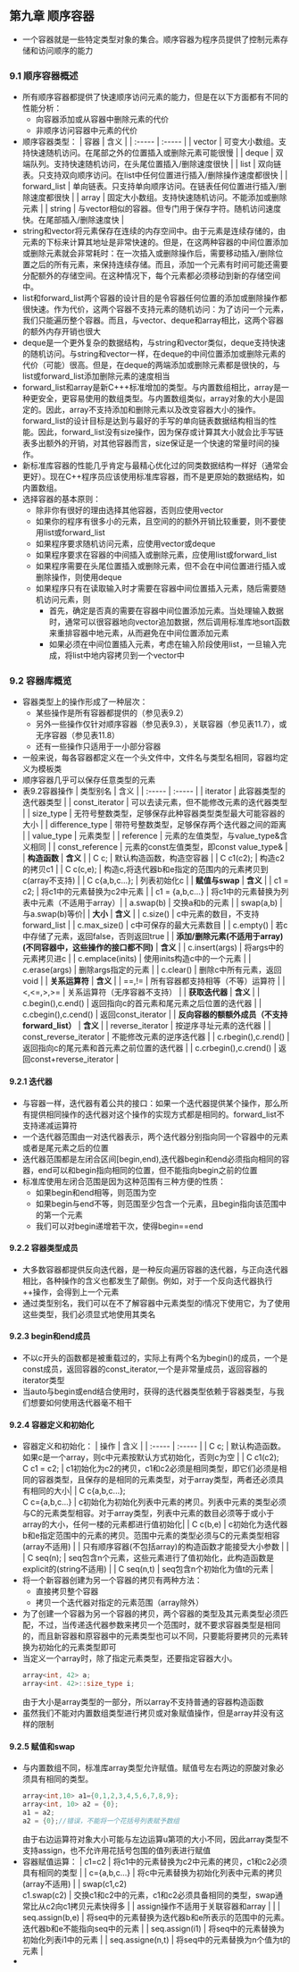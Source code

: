 ## 第九章 顺序容器
  + 一个容器就是一些特定类型对象的集合。顺序容器为程序员提供了控制元素存储和访问顺序的能力
### 9.1 顺序容器概述
  + 所有顺序容器都提供了快速顺序访问元素的能力，但是在以下方面都有不同的性能分析：
    + 向容器添加或从容器中删除元素的代价
    + 非顺序访问容器中元素的代价
  + 顺序容器类型：
    | 容器 | 含义 |
    | :----- | :----- |
    | vector | 可变大小数组。支持快速随机访问。在尾部之外的位置插入或删除元素可能很慢 | 
    | deque | 双端队列。支持快速随机访问，在头尾位置插入/删除速度很快 |
    | list | 双向链表。只支持双向顺序访问。在list中任何位置进行插入/删除操作速度都很快 |
    | forward_list | 单向链表。只支持单向顺序访问。在链表任何位置进行插入/删除速度都很快 |
    | array | 固定大小数组。支持快速随机访问。不能添加或删除元素 | 
    | string | 与vector相似的容器。但专门用于保存字符。随机访问速度快。在尾部插入/删除速度快 |
  + string和vector将元素保存在连续的内存空间中。由于元素是连续存储的，由元素的下标来计算其地址是非常快速的。但是，在这两种容器的中间位置添加或删除元素就会非常耗时：在一次插入或删除操作后，需要移动插入/删除位置之后的所有元素，来保持连续存储。而且，添加一个元素有时间可能还需要分配额外的存储空间。在这种情况下，每个元素都必须移动到新的存储空间中。
  + list和forward_list两个容器的设计目的是令容器任何位置的添加或删除操作都很快速。作为代价，这两个容器不支持元素的随机访问：为了访问一个元素，我们只能遍历整个容器。而且，与vector、deque和array相比，这两个容器的额外内存开销也很大
  + deque是一个更外复杂的数据结构，与string和vector类似，deque支持快速的随机访问。与string和vector一样，在deque的中间位置添加或删除元素的代价（可能）很高。但是，在deque的两端添加或删除元素都是很快的，与list或forward_list添加删除元素的速度相当
  + forward_list和array是新C+++标准增加的类型。与内置数组相比，array是一种更安全，更容易使用的数组类型。与内置数组类似，array对象的大小是固定的。因此，array不支持添加和删除元素以及改变容器大小的操作。forward_list的设计目标是达到与最好的手写的单向链表数据结构相当的性能。因此，forward_list没有size操作，因为保存或计算其大小就会比手写链表多出额外的开销，对其他容器而言，size保证是一个快速的常量时间的操作。
  + 新标准库容器的性能几乎肯定与最精心优化过的同类数据结构一样好（通常会更好）。现在C++程序员应该使用标准库容器，而不是更原始的数据结构，如内置数组。
  + 选择容器的基本原则：
    + 除非你有很好的理由选择其他容器，否则应使用vector
    + 如果你的程序有很多小的元素，且空间的的额外开销比较重要，则不要使用list或forward_list
    + 如果程序要求随机访问元素，应使用vector或deque
    + 如果程序要求在容器的中间插入或删除元素，应使用list或forward_list
    + 如果程序需要在头尾位置插入或删除元素，但不会在中间位置进行插入或删除操作，则使用deque
    + 如果程序只有在读取输入时才需要在容器中间位置插入元素，随后需要随机访问元素，则
      + 首先，确定是否真的需要在容器中间位置添加元素。当处理输入数据时，通常可以很容器地向vector追加数据，然后调用标准库地sort函数来重排容器中地元素，从而避免在中间位置添加元素
      + 如果必须在中间位置插入元素，考虑在输入阶段使用list，一旦输入完成，将list中地内容拷贝到一个vector中

### 9.2 容器库概览
  + 容器类型上的操作形成了一种层次：
    + 某些操作是所有容器都提供的（参见表9.2）
    + 另外一些操作仅针对顺序容器（参见表9.3），关联容器（参见表11.7），或无序容器（参见表11.8）
    + 还有一些操作只适用于一小部分容器
  + 一般来说，每各容器都定义在一个头文件中，文件名与类型名相同，容器均定义为模板类
  + 顺序容器几乎可以保存任意类型的元素
  + 表9.2容器操作
    | 类型别名 | 含义 |
    | :----- | :----- |
    | iterator | 此容器类型的迭代器类型 |
    | const_iterator | 可以去读元素，但不能修改元素的迭代器类型 |
    | size_type | 无符号整数类型，足够保存此种容器类型类型最大可能容器的大小 | 
    | difference_type | 带符号整数类型，足够保存两个迭代器之间的距离 | 
    | value_type | 元素类型 |
    | reference | 元素的左值类型，与value_type&含义相同 |
    | const_reference | 元素的const左值类型，即const value_type& |
    | **构造函数** | **含义** |
    | C c; | 默认构造函数，构造空容器 | 
    | C c1(c2); | 构造c2的拷贝c1 |
    | C c(c,e); | 构造c,将迭代器b和e指定的范围内的元素拷贝到c(array不支持) |
    | C c{a,b,c...}; | 列表初始化c |
    | **赋值与swap** | **含义** |
    | c1 = c2; | 将c1中的元素替换为c2中元素 |
    | c1 = {a,b,c...} | 将c1中的元素替换为列表中元素（不适用于array）|
    | a.swap(b) | 交换a和b的元素 |
    | swap(a,b) | 与a.swap(b)等价| 
    | **大小** | **含义** |
    | c.size() | c中元素的数目，不支持forward_list | 
    | c.max_size() | c中可保存的最大元素数目 |
    | c.empty() | 若c中存储了元素，返回false，否则返回true |
    | **添加/删除元素(不适用于array)(不同容器中，这些操作的接口都不同)** | **含义** |
    | c.insert(args) | 将args中的元素拷贝进c |
    | c.emplace(inits) | 使用inits构造c中的一个元素 |
    | c.erase(args) | 删除args指定的元素 |
    | c.clear() | 删除c中所有元素，返回void |
    | **关系运算符** | **含义** |
    | ==,!= | 所有容器都支持相等（不等）运算符 |
    | <,<=,>,>= | 关系运算符（无序容器不支持） |
    | **获取迭代器** | **含义** |
    | c.begin(),c.end() | 返回指向c的首元素和尾元素之后位置的迭代器 |
    | c.cbegin(),c.cend() | 返回const_iterator |
    | **反向容器的额额外成员（不支持forward_list）** | **含义** |
    | reverse_iterator | 按逆序寻址元素的迭代器 |
    | const_reverse_iterator | 不能修改元素的逆序迭代器 |
    | c.rbegin(),c.rend() | 返回指向c的尾元素和首元素之前位置的迭代器 |
    | c.crbegin(),c.crend() | 返回const+reverse_iterator |
    
#### 9.2.1 迭代器
  + 与容器一样，迭代器有着公共的接口：如果一个迭代器提供某个操作，那么所有提供相同操作的迭代器对这个操作的实现方式都是相同的。forward_list不支持递减运算符
  + 一个迭代器范围由一对迭代器表示，两个迭代器分别指向同一个容器中的元素或者是尾元素之后的位置
  + 迭代器范围都是左闭合区间\[begin,end),迭代器begin和end必须指向相同的容器，end可以和begin指向相同的位置，但不能指向begin之前的位置
  + 标准库使用左闭合范围是因为这种范围有三种方便的性质：
    + 如果begin和end相等，则范围为空
    + 如果begin与end不等，则范围至少包含一个元素，且begin指向该范围中的第一个元素
    + 我们可以对begin递增若干次，使得begin==end
  
#### 9.2.2 容器类型成员
  + 大多数容器都提供反向迭代器，是一种反向遍历容器的迭代器，与正向迭代器相比，各种操作的含义也都发生了颠倒。例如，对于一个反向迭代器执行++操作，会得到上一个元素
  + 通过类型别名，我们可以在不了解容器中元素类型的i情况下使用它，为了使用这些类型，我们必须显式地使用其类名

#### 9.2.3 begin和end成员
  + 不以c开头的函数都是被重载过的，实际上有两个名为begin()的成员，一个是const成员，返回容器的const_iterator,一个是非常量成员，返回容器的iterator类型
  + 当auto与begin或end结合使用时，获得的迭代器类型依赖于容器类型，与我们想要如何使用迭代器毫不相干

#### 9.2.4 容器定义和初始化
  + 容器定义和初始化：
    | 操作 | 含义 |
    | :----- | :----- |
    | C c; | 默认构造函数。如果c是一个array，则c中元素按默认方式初始化，否则c为空 |
    | C c1(c2);<br>C c1 = c2; | c1初始化为c2的拷贝，c1和c2必须是相同类型，即它们必须是相同的容器类型，且保存的是相同的元素类型，对于array类型，两者还必须具有相同的大小|
    | C c{a,b,c...};<br>C c={a,b,c...} | c初始化为初始化列表中元素的拷贝。列表中元素的类型必须与C的元素类型相容。对于array类型，列表中元素的数目必须等于或小于array的大小，任何一楼的元素都进行值初始化|
    | C c(b,e) | c初始化为迭代器b和e指定范围中的元素的拷贝。范围中元素的类型必须与C的元素类型相容(array不适用) |
    | 只有顺序容器(不包括array)的构造函数才能接受大小参数 | |
    | C seq(n); | seq包含n个元素，这些元素进行了值初始化，此构造函数是explicit的(string不适用) |
    | C seq(n,t) | seq包含n个初始化为值t的元素 |
  + 将一个新容器创建为另一个容器的拷贝有两种方法：
    + 直接拷贝整个容器
    + 拷贝一个迭代器对指定的元素范围（array除外）
  + 为了创建一个容器为另一个容器的拷贝，两个容器的类型及其元素类型必须匹配，不过，当传递迭代器参数来拷贝一个范围时，就不要求容器类型是相同的，而且新容器和原容器中的元素类型也可以不同，只要能将要拷贝的元素转换为初始化的元素类型即可
  + 当定义一个array时，除了指定元素类型，还要指定容器大小。
    ```cpp
    array<int, 42> a;
    array<int. 42>::size_type i;
    ```
    由于大小是array类型的一部分，所以array不支持普通的容器构造函数
  + 虽然我们不能对内置数组类型进行拷贝或对象赋值操作，但是array并没有这样的限制

#### 9.2.5 赋值和swap
  + 与内置数组不同，标准库array类型允许赋值。赋值号左右两边的原酸对象必须具有相同的类型。
    ```cpp
    array<int,10> a1={0,1,2,3,4,5,6,7,8,9};
    array<int, 10> a2 = {0};
    a1 = a2;
    a2 = {0};//错误，不能将一个花括号列表赋予数组
    ```
    由于右边运算符对象大小可能与左边运算u第项的大小不同，因此array类型不支持assign，也不允许用花括号包围的值列表进行赋值
  + 容器赋值运算：
    | c1=c2 | 将c1中的元素替换为c2中元素的拷贝，c1和c2必须具有相同的类型 |
    | c={a,b,c...} | 将c中元素替换为初始化列表中元素的拷贝(array不适用) |
    | swap(c1,c2)<br>c1.swap(c2) | 交换c1和c2中的元素，c1和c2必须具备相同的类型，swap通常比从c2向c1拷贝元素快得多 |
    | assign操作不适用于关联容器和array | |
    | seq.assign(b,e) | 将seq中的元素替换为迭代器b和e所表示的范围中的元素。迭代器b和e不能指向seq中的元素 |
    | seq.assign(i1) | 将seq中的元素替换为初始化列表i1中的元素 |
    | seq.assigne(n,t) | 将seq中的元素替换为n个值为t的元素 |
  + 

